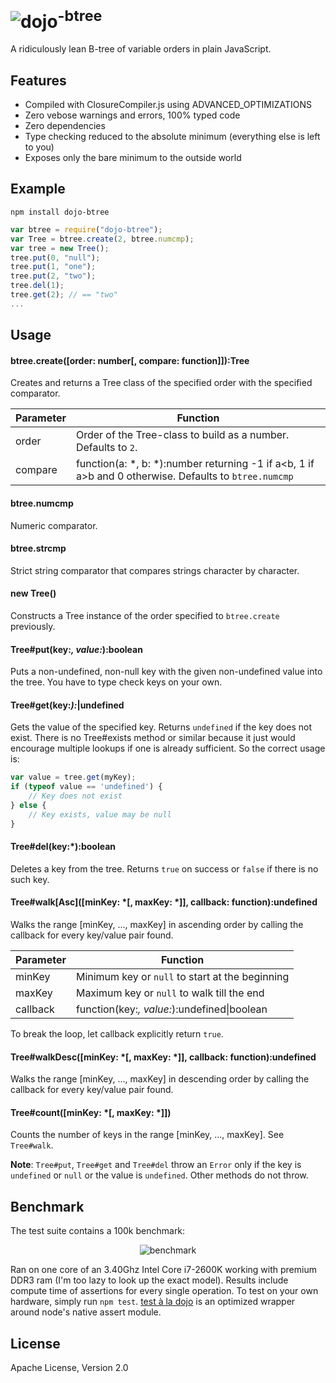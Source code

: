 <img src="https://raw.github.com/dcodeIO/dojo/master/dojo-small.png" alt="dojo" /><sup>-btree</sup>
==============
A ridiculously lean B-tree of variable orders in plain JavaScript.

Features
--------
* Compiled with ClosureCompiler.js using ADVANCED_OPTIMIZATIONS
* Zero vebose warnings and errors, 100% typed code
* Zero dependencies
* Type checking reduced to the absolute minimum (everything else is left to you)
* Exposes only the bare minimum to the outside world

Example
-------
`npm install dojo-btree`

```javascript
var btree = require("dojo-btree");
var Tree = btree.create(2, btree.numcmp);
var tree = new Tree();
tree.put(0, "null");
tree.put(1, "one");
tree.put(2, "two");
tree.del(1);
tree.get(2); // == "two"
...
```

Usage
-----
#### btree.create([order: number[, compare: function]]):Tree
Creates and returns a Tree class of the specified order with the specified comparator.

| Parameter | Function                                                                                                    | 
| --------- | ----------------------------------------------------------------------------------------------------------- |
| order     | Order of the Tree-class to build as a number. Defaults to `2`.                                              |
| compare   | function(a: *, b: *):number returning -1 if a&lt;b, 1 if a&gt;b and 0 otherwise. Defaults to `btree.numcmp` |

#### btree.numcmp
Numeric comparator.

#### btree.strcmp
Strict string comparator that compares strings character by character.

#### new Tree()
Constructs a Tree instance of the order specified to `btree.create` previously.

#### Tree#put(key:*, value:*):boolean
Puts a non-undefined, non-null key with the given non-undefined value into the tree. You have to type check keys on your
own.

#### Tree#get(key:*):*|undefined
Gets the value of the specified key. Returns `undefined` if the key does not exist. There is no Tree#exists method or
similar because it just would encourage multiple lookups if one is already sufficient. So the correct usage is:

```javascript
var value = tree.get(myKey);
if (typeof value == 'undefined') {
    // Key does not exist
} else {
    // Key exists, value may be null
}
```

#### Tree#del(key:*):boolean
Deletes a key from the tree. Returns `true` on success or `false` if there is no such key.

#### Tree#walk\[Asc\]([minKey: *[, maxKey: *]], callback: function):undefined
Walks the range [minKey, ..., maxKey] in ascending order by calling the callback for every key/value pair found.

| Parameter | Function                                                                                      |
| --------- | --------------------------------------------------------------------------------------------- |
| minKey    | Minimum key or `null` to start at the beginning                                               |
| maxKey    | Maximum key or `null` to walk till the end                                                    |
| callback  | function(key:*, value:*):undefined\|boolean                                                   |

To break the loop, let callback explicitly return `true`.

#### Tree#walkDesc([minKey: *[, maxKey: *]], callback: function):undefined
Walks the range [minKey, ..., maxKey] in descending order by calling the callback for every key/value pair found.

#### Tree#count([minKey: *[, maxKey: *]])
Counts the number of keys in the range [minKey, ..., maxKey]. See `Tree#walk`.

**Note**: `Tree#put`, `Tree#get` and `Tree#del` throw an `Error` only if the key is `undefined` or `null` or the value
is `undefined`. Other methods do not throw.

Benchmark
---------
The test suite contains a 100k benchmark:

<p align="center">
    <img src="https://raw.github.com/dcodeIO/dojo/master/dojo-test/bench.jpg" alt="benchmark" />
</p>

Ran on one core of an 3.40Ghz Intel Core i7-2600K working with premium DDR3 ram (I'm too lazy to look up the exact
model). Results include compute time of assertions for every single operation. To test on your own hardware, simply run
`npm test`. [test à la dojo](https://github.com/dcodeIO/dojo/tree/master/dojo-test) is an optimized wrapper around
node's native assert module.

License
-------
Apache License, Version 2.0
